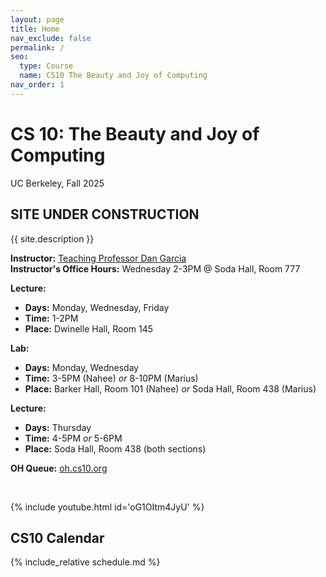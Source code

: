 ```yaml
---
layout: page
title: Home
nav_exclude: false
permalink: /
seo:
  type: Course
  name: CS10 The Beauty and Joy of Computing
nav_order: 1
---
```


# **CS 10: The Beauty and Joy of Computing**
UC Berkeley, Fall 2025

## SITE UNDER CONSTRUCTION

{{ site.description }}

**Instructor:** <a href="https://people.eecs.berkeley.edu/~ddgarcia/">Teaching Professor Dan Garcia</a><br/>
**Instructor's Office Hours:** Wednesday 2-3PM @ Soda Hall, Room 777<br/>

**Lecture:**  
- **Days:** Monday, Wednesday, Friday  
- **Time:**  1-2PM 
- **Place:** Dwinelle Hall, Room 145 

**Lab:**
- **Days:** Monday, Wednesday
- **Time:**  3-5PM (Nahee) *or* 8-10PM (Marius)
- **Place:** Barker Hall, Room 101 (Nahee) *or* Soda Hall, Room 438 (Marius)

**Lecture:**  
- **Days:** Thursday 
- **Time:**  4-5PM  *or* 5-6PM 
- **Place:** Soda Hall, Room 438 (both sections)

**OH Queue:** <a href="https://oh.cs10.org/"> oh.cs10.org</a>

<br/>

{% include youtube.html id='oG1OItm4JyU' %}


## CS10 Calendar

{% include_relative schedule.md %}







